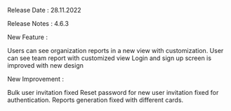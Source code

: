 Release Date : 28.11.2022

Release Notes : 4.6.3

New Feature :

Users can see organization reports in a new view with customization. 
User can see team report with customized view
Login and sign up screen is improved with new design

New Improvement :

Bulk user invitation fixed 
Reset password for new user invitation fixed for authentication. 
Reports generation fixed with different cards. 
